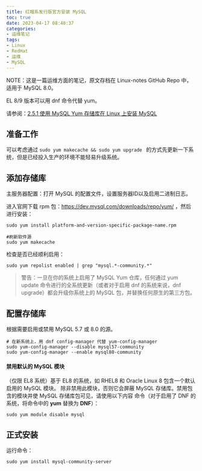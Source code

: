 ```yaml
---
title: 红帽系发行版官方安装 MySQL
toc: true
date: 2023-04-17 08:40:37
categories:
- 运维笔记
tags:
- Linux
- RedHat
- 运维
- MySQL
---
```


NOTE：这是一篇运维方面的笔记，原文存档在 Linux-notes GitHub Repo 中，适用于 MySQL 8.0。

EL 8/9 版本可以用 dnf 命令代替 yum。

<!--more-->

请参阅：[2.5.1 使用 MySQL Yum 存储库在 Linux 上安装 MySQL](https://dev.mysql.com/doc/refman/8.0/en/linux-installation-yum-repo.html)

## 准备工作

可以考虑通过 `sudo yum makecache && sudo yum upgrade ` 的方式先更新一下系统，但是已经投入生产的环境不能轻易升级系统。



## 添加存储库

主服务器配置：打开 MySQL 的配置文件，设置服务器ID以及启用二进制日志。

进入官网下载 rpm 包：https://dev.mysql.com/downloads/repo/yum/ ，然后进行安装：

```shell
sudo yum install platform-and-version-specific-package-name.rpm

#刷新软件源
sudo yum makecache
```

检查是否已经顺利启用：

```
sudo yum repolist enabled | grep "mysql.*-community.*"
```

> 警告：一旦在你的系统上启用了 MySQL Yum 仓库，任何通过 yum update 命令进行的全系统更新（或者对于启用 dnf 的系统来说，dnf upgrade）都会升级你系统上的 MySQL 包，并替换任何原生的第三方包。



## 配置存储库

根据需要启用或禁用 MySQL 5.7 或 8.0 的源。

```shell
# 在新系统上，用 dnf config-manager 代替 yum-config-manager
sudo yum-config-manager --disable mysql57-community
sudo yum-config-manager --enable mysql80-community
```

#### 禁用默认的 MySQL 模块

（仅限 EL8 系统）基于 EL8 的系统，如 RHEL8 和 Oracle Linux 8 包含一个默认启用的 MySQL 模块。 除非禁用此模块，否则它会屏蔽 MySQL 存储库。禁用包含的模块并使 MySQL 存储库包可见，请使用以下内容 命令（对于启用了 DNF 的系统，将命令中的 **yum** 替换为 **DNF**）：

```
sudo yum module disable mysql
```



## 正式安装

运行命令：

```shell
sudo yum install mysql-community-server
```

